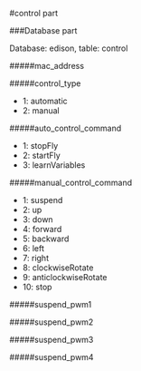 #control part

###Database part

Database: edison, table: control

#####mac_address

#####control_type

- 1: automatic
- 2: manual

#####auto_control_command

- 1: stopFly
- 2: startFly
- 3: learnVariables

#####manual_control_command

- 1: suspend
- 2: up
- 3: down
- 4: forward
- 5: backward
- 6: left
- 7: right
- 8: clockwiseRotate
- 9: anticlockwiseRotate
- 10: stop

#####suspend_pwm1

#####suspend_pwm2

#####suspend_pwm3

#####suspend_pwm4
